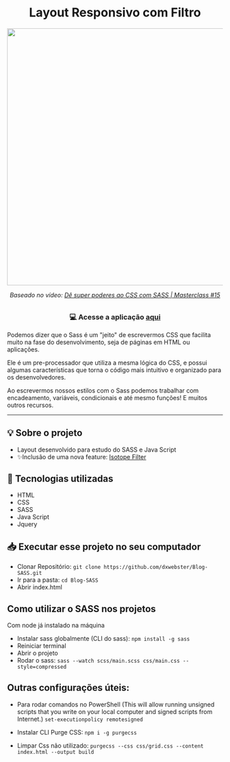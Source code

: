 <h1 align=center> Layout Responsivo com Filtro</h1>

<h6 align=center>
<img src="img/layout.gif" width=600><br>
  
  Baseado no vídeo: [Dê super poderes ao CSS com SASS | Masterclass #15](https://www.youtube.com/watch?v=BaI8dHUthLA)
  
</h6>

<h3 align=center>

💻 **Acesse a aplicação [aqui](https://dxwebster.github.io/Blog-SASS/)**

</h3>

Podemos dizer que o Sass é um "jeito" de escrevermos CSS que facilita muito na fase do desenvolvimento, seja de páginas em HTML  ou aplicações.

Ele é um pre-processador que utiliza a mesma lógica do CSS, e possui algumas características que torna o código mais intuitivo e organizado para os desenvolvedores.

Ao escrevermos nossos estilos com o Sass podemos trabalhar com encadeamento, variáveis, condicionais e até mesmo funções! E muitos outros recursos.

---

## 💡 Sobre o projeto

- Layout desenvolvido para estudo do SASS e Java Script
- ✨Inclusão de uma nova feature: [Isotope Filter](https://isotope.metafizzy.co/filtering.html)

## 🚀 Tecnologias utilizadas

- HTML
- CSS
- SASS
- Java Script
- Jquery

## 📥 Executar esse projeto no seu computador

- Clonar Repositório: `git clone https://github.com/dxwebster/Blog-SASS.git`
- Ir para a pasta: `cd Blog-SASS`
- Abrir index.html


## Como utilizar o SASS nos projetos

Com node já instalado na máquina

- Instalar sass globalmente (CLI do sass): `npm install -g sass` 
- Reiniciar terminal
- Abrir o projeto
- Rodar o sass: `sass --watch scss/main.scss css/main.css --style=compressed`


## Outras configurações úteis:

- Para rodar comandos no PowerShell
(This will allow running unsigned scripts that you write on your local computer and signed scripts from Internet.)
`set-executionpolicy remotesigned`

- Instalar CLI Purge CSS: `npm i -g purgecss`

- Limpar Css não utilizado: `purgecss --css css/grid.css --content index.html --output build`
